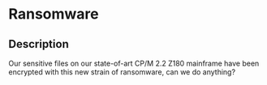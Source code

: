 # Ransomware

## Description

Our sensitive files on our state-of-art CP/M 2.2 Z180 mainframe have been encrypted with this new strain of ransomware, can we do anything?

